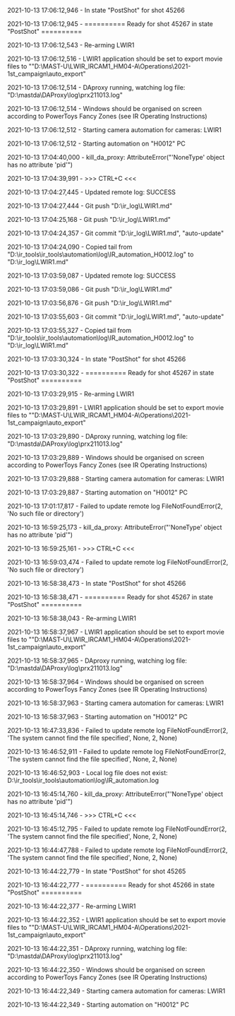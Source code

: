 2021-10-13 17:06:12,946 - In state "PostShot" for shot 45266

2021-10-13 17:06:12,945 - ========== Ready for shot 45267 in state "PostShot" ==========

2021-10-13 17:06:12,543 - Re-arming LWIR1

2021-10-13 17:06:12,516 - LWIR1 application should be set to export movie files to ""D:\MAST-U\LWIR_IRCAM1_HM04-A\Operations\2021-1st_campaign\auto_export"

2021-10-13 17:06:12,514 - DAproxy running, watching log file: "D:\mastda\DAProxy\log\prx211013.log"

2021-10-13 17:06:12,514 - Windows should be organised on screen according to PowerToys Fancy Zones (see IR Operating Instructions)

2021-10-13 17:06:12,512 - Starting camera automation for cameras: LWIR1

2021-10-13 17:06:12,512 - Starting automation on "H0012" PC 

2021-10-13 17:04:40,000 - kill_da_proxy: AttributeError("'NoneType' object has no attribute 'pid'")

2021-10-13 17:04:39,991 - >>> CTRL+C <<<

2021-10-13 17:04:27,445 - Updated remote log: SUCCESS

2021-10-13 17:04:27,444 - Git push "D:\ir_log\LWIR1.md"

2021-10-13 17:04:25,168 - Git push "D:\ir_log\LWIR1.md"

2021-10-13 17:04:24,357 - Git commit "D:\ir_log\LWIR1.md", "auto-update"

2021-10-13 17:04:24,090 - Copied tail from "D:\ir_tools\ir_tools\automation\log\IR_automation_H0012.log" to "D:\ir_log\LWIR1.md"

2021-10-13 17:03:59,087 - Updated remote log: SUCCESS

2021-10-13 17:03:59,086 - Git push "D:\ir_log\LWIR1.md"

2021-10-13 17:03:56,876 - Git push "D:\ir_log\LWIR1.md"

2021-10-13 17:03:55,603 - Git commit "D:\ir_log\LWIR1.md", "auto-update"

2021-10-13 17:03:55,327 - Copied tail from "D:\ir_tools\ir_tools\automation\log\IR_automation_H0012.log" to "D:\ir_log\LWIR1.md"

2021-10-13 17:03:30,324 - In state "PostShot" for shot 45266

2021-10-13 17:03:30,322 - ========== Ready for shot 45267 in state "PostShot" ==========

2021-10-13 17:03:29,915 - Re-arming LWIR1

2021-10-13 17:03:29,891 - LWIR1 application should be set to export movie files to ""D:\MAST-U\LWIR_IRCAM1_HM04-A\Operations\2021-1st_campaign\auto_export"

2021-10-13 17:03:29,890 - DAproxy running, watching log file: "D:\mastda\DAProxy\log\prx211013.log"

2021-10-13 17:03:29,889 - Windows should be organised on screen according to PowerToys Fancy Zones (see IR Operating Instructions)

2021-10-13 17:03:29,888 - Starting camera automation for cameras: LWIR1

2021-10-13 17:03:29,887 - Starting automation on "H0012" PC 

2021-10-13 17:01:17,817 - Failed to update remote log FileNotFoundError(2, 'No such file or directory')

2021-10-13 16:59:25,173 - kill_da_proxy: AttributeError("'NoneType' object has no attribute 'pid'")

2021-10-13 16:59:25,161 - >>> CTRL+C <<<

2021-10-13 16:59:03,474 - Failed to update remote log FileNotFoundError(2, 'No such file or directory')

2021-10-13 16:58:38,473 - In state "PostShot" for shot 45266

2021-10-13 16:58:38,471 - ========== Ready for shot 45267 in state "PostShot" ==========

2021-10-13 16:58:38,043 - Re-arming LWIR1

2021-10-13 16:58:37,967 - LWIR1 application should be set to export movie files to ""D:\MAST-U\LWIR_IRCAM1_HM04-A\Operations\2021-1st_campaign\auto_export"

2021-10-13 16:58:37,965 - DAproxy running, watching log file: "D:\mastda\DAProxy\log\prx211013.log"

2021-10-13 16:58:37,964 - Windows should be organised on screen according to PowerToys Fancy Zones (see IR Operating Instructions)

2021-10-13 16:58:37,963 - Starting camera automation for cameras: LWIR1

2021-10-13 16:58:37,963 - Starting automation on "H0012" PC 

2021-10-13 16:47:33,836 - Failed to update remote log FileNotFoundError(2, 'The system cannot find the file specified', None, 2, None)

2021-10-13 16:46:52,911 - Failed to update remote log FileNotFoundError(2, 'The system cannot find the file specified', None, 2, None)

2021-10-13 16:46:52,903 - Local log file does not exist: D:\ir_tools\ir_tools\automation\log\IR_automation.log

2021-10-13 16:45:14,760 - kill_da_proxy: AttributeError("'NoneType' object has no attribute 'pid'")

2021-10-13 16:45:14,746 - >>> CTRL+C <<<

2021-10-13 16:45:12,795 - Failed to update remote log FileNotFoundError(2, 'The system cannot find the file specified', None, 2, None)

2021-10-13 16:44:47,788 - Failed to update remote log FileNotFoundError(2, 'The system cannot find the file specified', None, 2, None)

2021-10-13 16:44:22,779 - In state "PostShot" for shot 45265

2021-10-13 16:44:22,777 - ========== Ready for shot 45266 in state "PostShot" ==========

2021-10-13 16:44:22,377 - Re-arming LWIR1

2021-10-13 16:44:22,352 - LWIR1 application should be set to export movie files to ""D:\MAST-U\LWIR_IRCAM1_HM04-A\Operations\2021-1st_campaign\auto_export"

2021-10-13 16:44:22,351 - DAproxy running, watching log file: "D:\mastda\DAProxy\log\prx211013.log"

2021-10-13 16:44:22,350 - Windows should be organised on screen according to PowerToys Fancy Zones (see IR Operating Instructions)

2021-10-13 16:44:22,349 - Starting camera automation for cameras: LWIR1

2021-10-13 16:44:22,349 - Starting automation on "H0012" PC 
